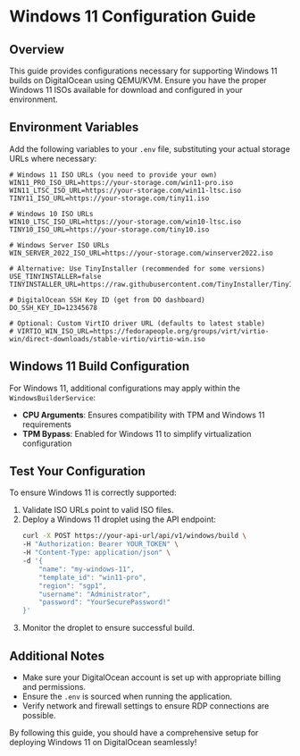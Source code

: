 # Windows 11 Configuration Guide

## Overview
This guide provides configurations necessary for supporting Windows 11 builds on DigitalOcean using QEMU/KVM. Ensure you have the proper Windows 11 ISOs available for download and configured in your environment.

## Environment Variables
Add the following variables to your `.env` file, substituting your actual storage URLs where necessary:

```
# Windows 11 ISO URLs (you need to provide your own)
WIN11_PRO_ISO_URL=https://your-storage.com/win11-pro.iso
WIN11_LTSC_ISO_URL=https://your-storage.com/win11-ltsc.iso
TINY11_ISO_URL=https://your-storage.com/tiny11.iso

# Windows 10 ISO URLs
WIN10_LTSC_ISO_URL=https://your-storage.com/win10-ltsc.iso
TINY10_ISO_URL=https://your-storage.com/tiny10.iso

# Windows Server ISO URLs
WIN_SERVER_2022_ISO_URL=https://your-storage.com/winserver2022.iso

# Alternative: Use TinyInstaller (recommended for some versions)
USE_TINYINSTALLER=false
TINYINSTALLER_URL=https://raw.githubusercontent.com/TinyInstaller/TinyInstaller/main/tinyinstaller.sh

# DigitalOcean SSH Key ID (get from DO dashboard)
DO_SSH_KEY_ID=12345678

# Optional: Custom VirtIO driver URL (defaults to latest stable)
# VIRTIO_WIN_ISO_URL=https://fedorapeople.org/groups/virt/virtio-win/direct-downloads/stable-virtio/virtio-win.iso
```

## Windows 11 Build Configuration
For Windows 11, additional configurations may apply within the `WindowsBuilderService`:
- **CPU Arguments**: Ensures compatibility with TPM and Windows 11 requirements
- **TPM Bypass**: Enabled for Windows 11 to simplify virtualization configuration

## Test Your Configuration
To ensure Windows 11 is correctly supported:
1. Validate ISO URLs point to valid ISO files.
2. Deploy a Windows 11 droplet using the API endpoint:
    ```bash
    curl -X POST https://your-api-url/api/v1/windows/build \
    -H "Authorization: Bearer YOUR_TOKEN" \
    -H "Content-Type: application/json" \
    -d '{
        "name": "my-windows-11",
        "template_id": "win11-pro",
        "region": "sgp1", 
        "username": "Administrator",
        "password": "YourSecurePassword!"
    }'
    ```
3. Monitor the droplet to ensure successful build.

## Additional Notes
- Make sure your DigitalOcean account is set up with appropriate billing and permissions.
- Ensure the `.env` is sourced when running the application.
- Verify network and firewall settings to ensure RDP connections are possible.

By following this guide, you should have a comprehensive setup for deploying Windows 11 on DigitalOcean seamlessly!
